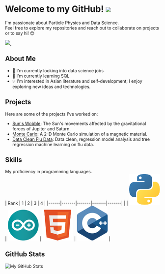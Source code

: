 <h1>
  Welcome to my GitHub! 
  <img src="https://media.giphy.com/media/hvRJCLFzcasrR4ia7z/giphy.gif" width="30px"/>
</h1>

I'm passionate about Particle Physics and Data Science. <br>
Feel free to explore my repositories and reach out to collaborate on projects or to say hi! 😊

<div id="badges">
  <a href="https://www.linkedin.com/in/athavanramalingam/">
    <img src="https://img.shields.io/badge/LinkedIn-blue?logo=linkedin&logoColor=white&style=for-the-badge"/>
  </a> 

  <img src="https://komarev.com/ghpvc/?username=gitavan&style=flat-square&color=blue" alt="" style="height: 28px; width: auto;" />
</div>




## About Me

- 💼 I'm currently looking into data science jobs
- 🌱 I'm currently learning SQL
- 💡 I'm interested in Asian literature and self-development; I enjoy exploring new ideas and technologies.

## Projects

Here are some of the projects I've worked on:

- [Sun's Wobble](https://github.com/Gitavan/Sun-Wobble-Due-To-Neptune-And-Jupiter): The Sun's movements affected by the gravitational forces of Jupiter and Saturn.
- [Monte Carlo](https://github.com/Gitavan/2-D-Monte-Carlo-simulation-of-a-magnetic-material): A 2-D Monte Carlo simulation of a magnetic material.
- [Data Clean Flu Data](https://github.com/Gitavan/Data-Cleaning-of-Flu-Data): Data clean, regression model analysis and tree regression machine learning on flu data.
## Skills                                   

My proficiency in programming languages.       
| Rank |   1   |   2   |   3   |   4   |
|------|-------|-------|-------|-------|
|      | <img src="https://github.com/Gitavan/Gitavan/blob/main/Python.png" alt="Python" width="100"> | <img src="https://github.com/Gitavan/Gitavan/blob/main/Arduino.png" alt="Arduino" width="100"> | <img src="https://github.com/Gitavan/Gitavan/blob/main/HTML5.png" alt="HTML5" width="100"> | <img src="https://github.com/Gitavan/Gitavan/blob/main/C%2B%2B.png" alt="C++" width="100"> |


## GitHub Stats
![My GitHub Stats](https://github-readme-stats.vercel.app/api?username=gitavan&show_icons=true&theme=radical)

